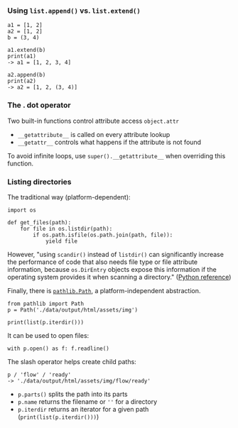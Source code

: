 ### Using `list.append()` vs. `list.extend()`

    a1 = [1, 2]
    a2 = [1, 2]
    b = (3, 4)

    a1.extend(b)
    print(a1)
    -> a1 = [1, 2, 3, 4]

    a2.append(b)
    print(a2)
    -> a2 = [1, 2, (3, 4)]

### The . dot operator

Two built-in functions control attribute access `object.attr`

- `__getattribute__` is called on every attribute lookup
- `__getattr__` controls what happens if the attribute is not found

To avoid infinite loops, use `super().__getattribute__` when overriding this function.

### Listing directories
The traditional way (platform-dependent):

    import os

    def get_files(path):
        for file in os.listdir(path):
            if os.path.isfile(os.path.join(path, file)):
                yield file

However, "using `scandir()` instead of `listdir()` can significantly increase the performance of code that also needs file type or file attribute information, because `os.DirEntry` objects expose this information if the operating system provides it when scanning a directory." ([Python reference](https://docs.python.org/3/library/os.html#os.scandir))

Finally, there is [`pathlib.Path`](https://docs.python.org/3/library/pathlib.html), a platform-independent abstraction.

    from pathlib import Path
    p = Path('./data/output/html/assets/img')

    print(list(p.iterdir()))

It can be used to open files:

    with p.open() as f: f.readline()

The slash operator helps create child paths:

    p / 'flow' / 'ready'
    -> './data/output/html/assets/img/flow/ready'

- `p.parts()` splits the path into its parts
- `p.name` returns the filename or `''` for a directory
- `p.iterdir` returns an iterator for a given path (`print(list(p.iterdir()))`)
